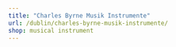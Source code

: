 ```yaml
---
title: "Charles Byrne Musik Instrumente"
url: /dublin/charles-byrne-musik-instrumente/
shop: musical instrument
---
```


